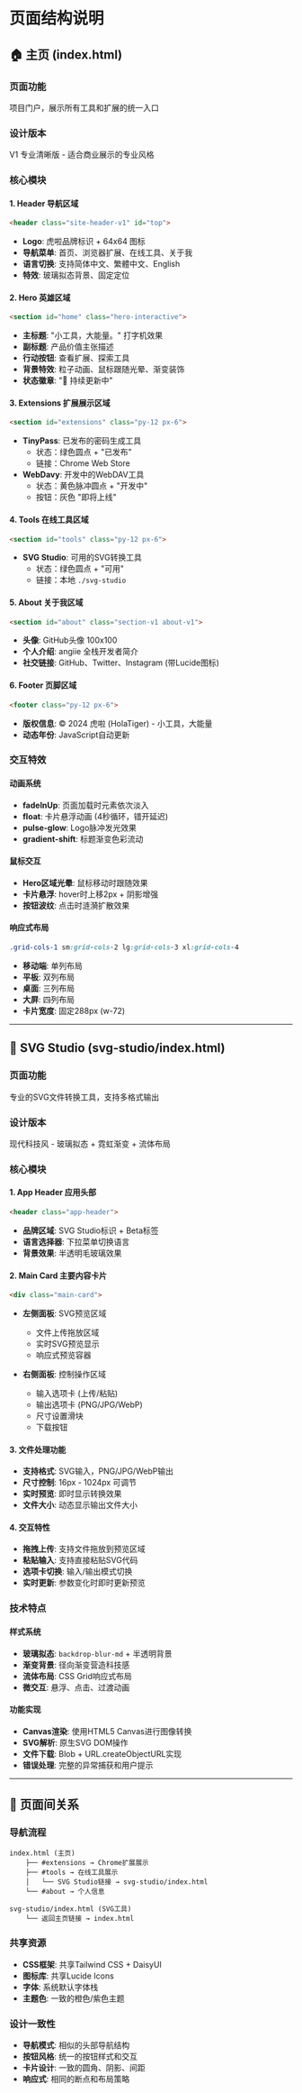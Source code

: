 # 页面结构说明

## 🏠 主页 (index.html)

### 页面功能
项目门户，展示所有工具和扩展的统一入口

### 设计版本
V1 专业清晰版 - 适合商业展示的专业风格

### 核心模块

#### 1. Header 导航区域
```html
<header class="site-header-v1" id="top">
```
- **Logo**: 虎啦品牌标识 + 64x64 图标
- **导航菜单**: 首页、浏览器扩展、在线工具、关于我
- **语言切换**: 支持简体中文、繁體中文、English
- **特效**: 玻璃拟态背景、固定定位

#### 2. Hero 英雄区域
```html
<section id="home" class="hero-interactive">
```
- **主标题**: "小工具，大能量。" 打字机效果
- **副标题**: 产品价值主张描述
- **行动按钮**: 查看扩展、探索工具
- **背景特效**: 粒子动画、鼠标跟随光晕、渐变装饰
- **状态徽章**: "🚀 持续更新中"

#### 3. Extensions 扩展展示区域
```html
<section id="extensions" class="py-12 px-6">
```
- **TinyPass**: 已发布的密码生成工具
  - 状态：绿色圆点 + "已发布"
  - 链接：Chrome Web Store
- **WebDavy**: 开发中的WebDAV工具
  - 状态：黄色脉冲圆点 + "开发中"
  - 按钮：灰色 "即将上线"

#### 4. Tools 在线工具区域
```html
<section id="tools" class="py-12 px-6">
```
- **SVG Studio**: 可用的SVG转换工具
  - 状态：绿色圆点 + "可用"
  - 链接：本地 `./svg-studio`

#### 5. About 关于我区域
```html
<section id="about" class="section-v1 about-v1">
```
- **头像**: GitHub头像 100x100
- **个人介绍**: angiie 全栈开发者简介
- **社交链接**: GitHub、Twitter、Instagram (带Lucide图标)

#### 6. Footer 页脚区域
```html
<footer class="py-12 px-6">
```
- **版权信息**: © 2024 虎啦 (HolaTiger) - 小工具，大能量
- **动态年份**: JavaScript自动更新

### 交互特效

#### 动画系统
- **fadeInUp**: 页面加载时元素依次淡入
- **float**: 卡片悬浮动画 (4秒循环，错开延迟)
- **pulse-glow**: Logo脉冲发光效果
- **gradient-shift**: 标题渐变色彩流动

#### 鼠标交互
- **Hero区域光晕**: 鼠标移动时跟随效果
- **卡片悬浮**: hover时上移2px + 阴影增强
- **按钮波纹**: 点击时涟漪扩散效果

#### 响应式布局
```css
.grid-cols-1 sm:grid-cols-2 lg:grid-cols-3 xl:grid-cols-4
```
- **移动端**: 单列布局
- **平板**: 双列布局  
- **桌面**: 三列布局
- **大屏**: 四列布局
- **卡片宽度**: 固定288px (w-72)

---

## 🎨 SVG Studio (svg-studio/index.html)

### 页面功能
专业的SVG文件转换工具，支持多格式输出

### 设计版本
现代科技风 - 玻璃拟态 + 霓虹渐变 + 流体布局

### 核心模块

#### 1. App Header 应用头部
```html
<header class="app-header">
```
- **品牌区域**: SVG Studio标识 + Beta标签
- **语言选择器**: 下拉菜单切换语言
- **背景效果**: 半透明毛玻璃效果

#### 2. Main Card 主要内容卡片
```html
<div class="main-card">
```
- **左侧面板**: SVG预览区域
  - 文件上传拖放区域
  - 实时SVG预览显示
  - 响应式预览容器

- **右侧面板**: 控制操作区域
  - 输入选项卡 (上传/粘贴)
  - 输出选项卡 (PNG/JPG/WebP)
  - 尺寸设置滑块
  - 下载按钮

#### 3. 文件处理功能
- **支持格式**: SVG输入，PNG/JPG/WebP输出
- **尺寸控制**: 16px - 1024px 可调节
- **实时预览**: 即时显示转换效果
- **文件大小**: 动态显示输出文件大小

#### 4. 交互特性
- **拖拽上传**: 支持文件拖放到预览区域
- **粘贴输入**: 支持直接粘贴SVG代码
- **选项卡切换**: 输入/输出模式切换
- **实时更新**: 参数变化时即时更新预览

### 技术特点

#### 样式系统
- **玻璃拟态**: `backdrop-blur-md` + 半透明背景
- **渐变背景**: 径向渐变营造科技感
- **流体布局**: CSS Grid响应式布局
- **微交互**: 悬浮、点击、过渡动画

#### 功能实现
- **Canvas渲染**: 使用HTML5 Canvas进行图像转换
- **SVG解析**: 原生SVG DOM操作
- **文件下载**: Blob + URL.createObjectURL实现
- **错误处理**: 完整的异常捕获和用户提示

---

## 🔄 页面间关系

### 导航流程
```
index.html (主页)
    ├── #extensions → Chrome扩展展示
    ├── #tools → 在线工具展示  
    │   └── SVG Studio链接 → svg-studio/index.html
    └── #about → 个人信息

svg-studio/index.html (SVG工具)
    └── 返回主页链接 → index.html
```

### 共享资源
- **CSS框架**: 共享Tailwind CSS + DaisyUI
- **图标库**: 共享Lucide Icons
- **字体**: 系统默认字体栈
- **主题色**: 一致的橙色/紫色主题

### 设计一致性
- **导航模式**: 相似的头部导航结构
- **按钮风格**: 统一的按钮样式和交互
- **卡片设计**: 一致的圆角、阴影、间距
- **响应式**: 相同的断点和布局策略